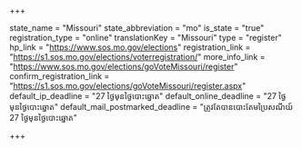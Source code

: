 +++

state_name = "Missouri"
state_abbreviation = "mo"
is_state = "true"
registration_type = "online"
translationKey = "Missouri"
type = "register"
hp_link = "https://www.sos.mo.gov/elections"
registration_link = "https://s1.sos.mo.gov/elections/voterregistration/"
more_info_link = "https://www.sos.mo.gov/elections/goVoteMissouri/register"
confirm_registration_link = "https://s1.sos.mo.gov/elections/goVoteMissouri/register.aspx"
default_ip_deadline = "27 ថ្ងៃមុនថ្ងៃបោះឆ្នោត"
default_online_deadline = "27 ថ្ងៃមុនថ្ងៃបោះឆ្នោត"
default_mail_postmarked_deadline = "ត្រូវតែបានបោះតែមប្រៃសណីយ៍ 27 ថ្ងៃមុនថ្ងៃបោះឆ្នោត"

+++